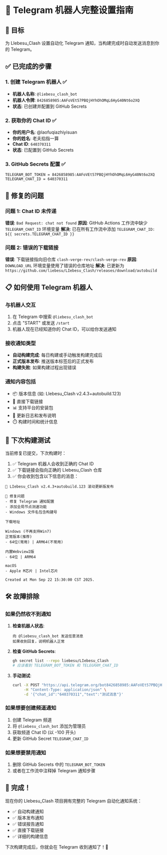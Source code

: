 # 📱 Telegram 机器人完整设置指南

## 🎯 目标

为 LIebesu_Clash 设置自动化 Telegram 通知，当构建完成时自动发送消息到你的 Telegram。

## ✅ 已完成的步骤

### 1. 创建 Telegram 机器人 ✅

- **机器人名称**: `@liebesu_clash_bot`
- **机器人令牌**: `8426858985:AAFoVEt57PBQjHYhOhOMqL6HyG40Nt6o2XQ`
- **状态**: 已创建并配置到 GitHub Secrets

### 2. 获取你的 Chat ID ✅

- **你的用户名**: @laofuqiazhiyisuan
- **你的姓名**: 老夫掐指一算
- **Chat ID**: `640370311`
- **状态**: 已配置到 GitHub Secrets

### 3. GitHub Secrets 配置 ✅

```
TELEGRAM_BOT_TOKEN = 8426858985:AAFoVEt57PBQjHYhOhOMqL6HyG40Nt6o2XQ
TELEGRAM_CHAT_ID = 640370311
```

## 🔧 修复的问题

### 问题 1: Chat ID 未传递

**错误**: `Bad Request: chat not found`
**原因**: GitHub Actions 工作流中缺少 `TELEGRAM_CHAT_ID` 环境变量
**解决**: 已在所有工作流中添加 `TELEGRAM_CHAT_ID: ${{ secrets.TELEGRAM_CHAT_ID }}`

### 问题 2: 错误的下载链接

**错误**: 下载链接指向旧仓库 `clash-verge-rev/clash-verge-rev`
**原因**: `DOWNLOAD_URL` 环境变量使用了错误的仓库地址
**解决**: 已更新为 `https://github.com/liebesu/LIebesu_Clash/releases/download/autobuild`

## 📋 如何使用 Telegram 机器人

### 与机器人交互

1. 在 Telegram 中搜索 `@liebesu_clash_bot`
2. 点击 "START" 或发送 `/start`
3. 机器人现在已经知道你的 Chat ID，可以给你发送通知

### 接收通知类型

- **自动构建完成**: 每日构建或手动触发构建完成后
- **正式版本发布**: 推送版本标签后的正式发布
- **构建失败**: 如果构建过程出现错误

### 通知内容包括

- 📦 版本信息 (如: LIebesu_Clash v2.4.3+autobuild.123)
- 🔗 直接下载链接
- 📊 支持平台的安装包
- 📝 更新日志和发布说明
- ⏱️ 构建时间和统计信息

## 🚀 下次构建测试

当前修复已提交，下次构建时：

1. ✅ Telegram 机器人会收到正确的 Chat ID
2. ✅ 下载链接会指向正确的 LIebesu_Clash 仓库
3. ✅ 你会收到包含以下信息的消息：

```
🎉 LIebesu_Clash v2.4.3+autobuild.123 滚动更新版发布

🐞 修复问题
- 修复 Telegram 通知配置
- 添加全局节点测速功能
- Windows 文件名包含构建号

下载地址

Windows (不再支持Win7)
正常版本(推荐)
- 64位(常用) | ARM64(不常用)

内置Webview2版
- 64位 | ARM64

macOS
- Apple M芯片 | Intel芯片

Created at Mon Sep 22 15:30:00 CST 2025.
```

## 🛠️ 故障排除

### 如果仍然收不到通知

1. **检查机器人状态**:

   ```
   向 @liebesu_clash_bot 发送任意消息
   如果收到回复，说明机器人正常
   ```

2. **检查 GitHub Secrets**:

   ```bash
   gh secret list --repo liebesu/LIebesu_Clash
   # 应该看到 TELEGRAM_BOT_TOKEN 和 TELEGRAM_CHAT_ID
   ```

3. **手动测试**:
   ```bash
   curl -X POST "https://api.telegram.org/bot8426858985:AAFoVEt57PBQjHYhOhOMqL6HyG40Nt6o2XQ/sendMessage" \
        -H "Content-Type: application/json" \
        -d '{"chat_id":"640370311","text":"测试消息"}'
   ```

### 如果想要创建频道通知

1. 创建 Telegram 频道
2. 将 `@liebesu_clash_bot` 添加为管理员
3. 获取频道 Chat ID (以 -100 开头)
4. 更新 GitHub Secret `TELEGRAM_CHAT_ID`

### 如果想要禁用通知

1. 删除 GitHub Secrets 中的 `TELEGRAM_BOT_TOKEN`
2. 或者在工作流中注释掉 Telegram 通知步骤

## 🎉 完成！

现在你的 LIebesu_Clash 项目拥有完整的 Telegram 自动化通知系统：

- ✅ 自动构建通知
- ✅ 版本发布通知
- ✅ 错误报告通知
- ✅ 直接下载链接
- ✅ 详细的构建信息

下次构建完成后，你就会在 Telegram 收到通知了！🚀
